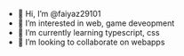 - 👋 Hi, I’m @faiyaz29101
- 👀 I’m interested in web, game deveopment
- 🌱 I’m currently learning typescript, css
- 💞️ I’m looking to collaborate on webapps

<!---
faiyaz29101/faiyaz29101 is a ✨ special ✨ repository because its `README.md` (this file) appears on your GitHub profile.
You can click the Preview link to take a look at your changes.
--->
